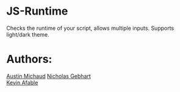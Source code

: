 # JS-Runtime

Checks the runtime of your script, allows multiple inputs.
Supports light/dark theme.

# Authors:

[Austin Michaud](https://foobar404.dev)
[Nicholas Gebhart](https://github.com/gebhartn)  
[Kevin Afable](https://github.com/Vyraal1)
